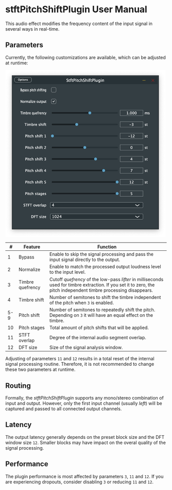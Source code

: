# stftPitchShiftPlugin User Manual

This audio effect modifies the frequency content of the input signal in several ways in real-time.

## Parameters

Currently, the following customizations are available, which can be adjusted at runtime:

<img src="assets/screenshot.png" width="500">

| # | Feature | Function |
| - | ------- | -------- |
| 1 | Bypass | Enable to skip the signal processing and pass the input signal directly to the output. |
| 2 | Normalize | Enable to match the processed output loudness level to the input level. |
| 3 | Timbre quefrency | Cutoff _quefrency_ of the low-pass _lifter_ in milliseconds used for timbre extraction. If you set it to zero, the pitch independent timbre processing disappears. |
| 4 | Timbre shift | Number of semitones to shift the timbre independent of the pitch when `3` is enabled. |
| 5-9 | Pitch shift | Number of semitones to repeatedly shift the pitch. Depending on `3` it will have an equal effect on the timbre. |
| 10 | Pitch stages | Total amount of pitch shifts that will be applied. |
| 11 | STFT overlap | Degree of the internal audio segment overlap. |
| 12 | DFT size | Size of the signal analysis window. |

Adjusting of parameters `11` and `12` results in a total reset of the internal signal processing routine.
Therefore, it is not recommended to change these two parameters at runtime.

## Routing

Formally, the _stftPitchShiftPlugin_ supports any mono/stereo combination of input and output.
However, only the first input channel (usually _left_) will be captured and passed to all connected output channels.

## Latency

The output latency generally depends on the preset block size and the DFT window size `12`.
Smaller blocks may have impact on the overal quality of the signal processing.

## Performance

The plugin performance is most affected by parameters `3`, `11` and `12`.
If you are experiencing dropouts, consider disabling `3` or reducing `11` and `12`.
